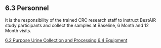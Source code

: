 ## 6.3 Personnel

It is the responsibility of the trained CRC research staff to instruct BestAIR study participants and collect the samples at Baseline, 6 Month and 12 Month visits.


<div class="center">
<div class="btn-group">
  <a href=":pages_path:/manuals/urine-collection-processing/6-02-purpose.md" class="btn btn-default">
    <span class="glyphicon glyphicon-chevron-left"></span>
    6.2 Purpose
  </a>

  <a href=":pages_path:/manuals/urine-collection-processing" class="btn btn-default">
    <span class="glyphicon glyphicon-chevron-up"></span>
    Urine Collection and Processing
  </a>

  <a href=":pages_path:/manuals/urine-collection-processing/6-04-equipment.md" class="btn btn-success">
    6.4 Equipment
    <span class="glyphicon glyphicon-chevron-right"></span>
  </a>
</div>
</div>
